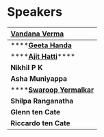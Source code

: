 # Speakers

| **​**[**Vandana Verma**](https://twitter.com/infosecVandana)**​** |
| :--- |
| \*\*\*\*[**Geeta Handa**](https://twitter.com/handa_geeta)**​** |
| \*\*\*\*[**Ajit Hatti**](https://twitter.com/ajithatti)\*\*\*\* |
| **Nikhil P K** |
| **Asha Muniyappa** |
| \*\*\*\*[**Swaroop** **Yermalkar**](https://twitter.com/swaroopsy) |
| **Shilpa Ranganatha** |
| **Glenn ten Cate** |
| **Riccardo ten Cate** |



